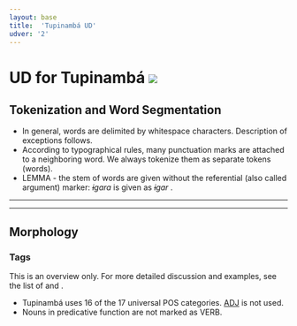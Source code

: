 ```yaml
---
layout: base
title:  'Tupinambá UD'
udver: '2'
---
```


<!-- Inspired by an old proposal for language-specific documentation here: http://universaldependencies.org/v2/minimaldoc.html
     If we agree on a scheme like this, the old proposal should be updated and made visible in the “How to Contribute” section;
     right now it is probably not linked from anywhere. -->

# UD for Tupinambá <span class="flagspan"><img class="flag" src="../../flags/svg/BR.svg" /></span>

## Tokenization and Word Segmentation

* In general, words are delimited by whitespace characters. Description of exceptions follows.
* According to typographical rules, many punctuation marks are attached to a neighboring word. We always tokenize them as separate tokens (words).
* LEMMA - the stem of words are given without the referential (also called argument) marker: _ɨgara_ is given as _ɨgar_ .



---
<!--**Instruction**: Describe the general rules for delimiting words (for example, based on whitespace and punctuation) and exceptions to these rules. Specify whether words with spaces and/or multiword tokens occur. Include links to further language-specific documentation if available. -->

---

## Morphology

### Tags

This is an overview only. For more detailed discussion and examples, see the list of []()
and []().

* Tupinambá uses 16 of the 17 universal POS categories. [ADJ](https://universaldependencies.org/u/pos/ADJ.html) is not used.
* Nouns in predicative function are not marked as VERB.

